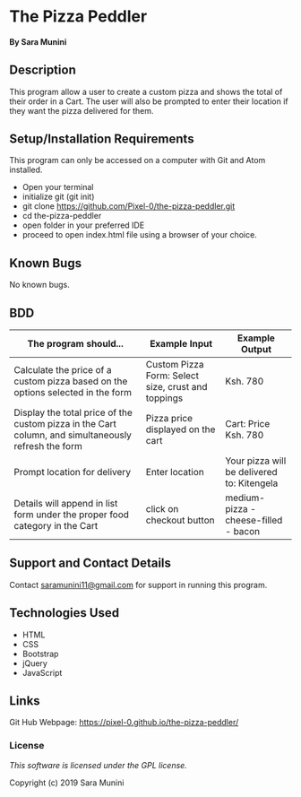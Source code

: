 # The Pizza Peddler

#### By Sara Munini

## Description

This program allow a user to create a custom pizza and shows the total of their order in a Cart. The user will also be prompted to enter their location if they want the pizza delivered for them.

## Setup/Installation Requirements

This program can only be accessed on a computer with Git and Atom installed.

-   Open your terminal
-   initialize git (git init)
-   git clone <https://github.com/Pixel-0/the-pizza-peddler.git>
-   cd the-pizza-peddler
-   open folder in your preferred IDE
-   proceed to open index.html file using a browser of your choice.

## Known Bugs

No known bugs.

## BDD

The program should... | Example Input | Example Output
----- | ----- | -----
Calculate the price of a custom pizza based on the options selected in the form | Custom Pizza Form: Select size, crust and toppings | Ksh. 780
Display the total price of the custom pizza in the Cart column, and simultaneously refresh the form | Pizza price displayed on the cart | Cart: Price Ksh. 780
Prompt location for delivery |Enter location | Your pizza will be delivered to: Kitengela
Details will append in list form under the proper food category in the Cart | click on checkout button | medium-pizza - cheese-filled - bacon 

## Support and Contact Details

Contact saramunini11@gmail.com for support in running this program.

## Technologies Used

-   HTML
-   CSS
-   Bootstrap
-   jQuery
-   JavaScript

## Links

Git Hub Webpage: <https://pixel-0.github.io/the-pizza-peddler/>

### License

_This software is licensed under the GPL license._

Copyright (c) 2019 Sara Munini
